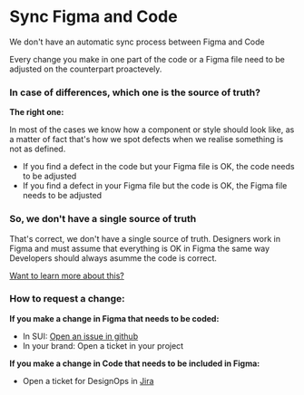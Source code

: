 # Sync Figma and Code

We don't have an automatic sync process between Figma and Code

Every change you make in one part of the code or a Figma file need to be adjusted on the counterpart proactevely.

### In case of differences, which one is the source of truth?

**The right one:**

In most of the cases we know how a component or style should look like, as a matter of fact that's how we spot defects when we realise something is not as defined.

- If you find a defect in the code but your Figma file is OK, the code needs to be adjusted
- If you find a defect in your Figma file but the code is OK, the Figma file needs to be adjusted

### So, we don't have a single source of truth

That's correct, we don't have a single source of truth. Designers work in Figma and must assume that everything is OK in Figma the same way Developers should always asumme the code is correct.

[Want to learn more about this?](Source-of-truth.md)

### How to request a change:

**If you make a change in Figma that needs to be coded:**

- In SUI: [Open an issue in github](https://github.com/SUI-Components/sui-components/issues/new?template=report-a-bug---issue.md)
- In your brand: Open a ticket in your project

**If you make a change in Code that needs to be included in Figma:**

- Open a ticket for DesignOps in [Jira](https://jira.scmspain.com/secure/RapidBoard.jspa?projectKey=DO&rapidView=4329)
